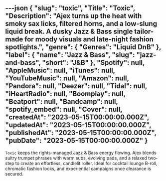 ---json
{
  "slug": "toxic",
  "Title": "Toxic",
  "Description": "Ajex turns up the heat with smoky sax licks, filtered horns, and a low-slung liquid break. A dusky Jazz & Bass single tailor-made for moody visuals and late-night fashion spotlights.",
  "genre": {
    "Genres": "Liquid DnB"
  },
  "label": {
    "name": "Jazz & Bass",
    "slug": "jazz-and-bass",
    "short": "J&B"
  },
  "Spotify": null,
  "AppleMusic": null,
  "iTunes": null,
  "YouTubeMusic": null,
  "Amazon": null,
  "Pandora": null,
  "Deezer": null,
  "Tidal": null,
  "iHeartRadio": null,
  "Boomplay": null,
  "Beatport": null,
  "Bandcamp": null,
  "spotify_embed": null,
  "Cover": null,
  "createdAt": "2023-05-15T00:00:00.000Z",
  "updatedAt": "2023-05-15T00:00:00.000Z",
  "publishedAt": "2023-05-15T00:00:00.000Z",
  "pubDate": "2023-05-15T00:00:00.000Z"
}
---

`Toxic` keeps the rights-managed Jazz & Bass energy flowing. Ajex blends sultry trumpet phrases with warm subs, evolving pads, and a relaxed two-step to create an effortless, candlelit roller. Ideal for cocktail lounge B-roll, chromatic fashion looks, and experiential campaigns once clearance is secured.
